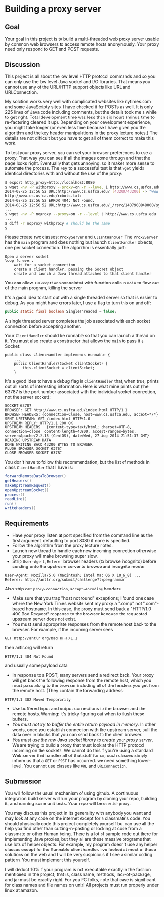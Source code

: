 Building a proxy server
=======

## Goal

Your goal in this project is to build a multi-threaded web proxy server usable by common web browsers to access remote hosts anonymously.  Your proxy need only respond to GET and POST requests.  

## Discussion

This project is all about the low level HTTP protocol commands and so you can only use the low level Java socket and I/O libraries. That means you cannot use any of the URL/HTTP support objects like URL and URLConnection.

My solution works very well with complicated websites like nytimes.com and some JavaScripty sites. I have checked it for POSTs as well. It is only 225 lines of Java code including comments, but the details took me a while to get right. Total development time was less than six hours (minus time to re-factoring cleaned it up). Depending on your development experience, you might take longer (or even less time because I have given you the algorithm and the key header manipulations in the proxy lecture notes.)  The details are not difficult but you have to get all of them correct to make this work.

To test your proxy server, you can set your browser preferences to use a proxy. That way you can see if all the images come through and that the page looks right. Eventually that gets annoying, so it makes more sense to automate the process. The key to a successful test is that ``wget`` yields identical directories with and without the use of the proxy:

```bash
$ export http_proxy=http://localhost:8080
$ wget -nv -P withproxy --proxy=on -r --level 1 http://www.cs.usfca.edu
2014-08-25 12:56:52 URL:http://www.cs.usfca.edu/ [43200/43200] -> "www.cs.usfca.edu/index.html" [1]
http://www.cs.usfca.edu/robots.txt:
2014-08-25 12:56:52 ERROR 404: Not Found.
2014-08-25 12:56:52 URL:http://www.cs.usfca.edu/_/rsrc/1407908848000/system/app/css/overlay.css [4099/4099] -> "www.cs.usfca.edu/_/rsrc/1407908848000/system/app/css/overlay.css" [1]
...
$ wget -nv -P noproxy --proxy=on -r --level 1 http://www.cs.usfca.edu
...
$ diff -r noproxy withproxy # should be the same
$
```

Please create two classes: `ProxyServer` and `ClientHandler`. The `ProxyServer` has the `main` program and does nothing but launch `ClientHandler` objects, one per socket connection. The algorithm is essentially just:

```
Open a server socket
loop forever:
    wait for a socket connection
	create a client handler, passing the Socket object
	create and launch a Java thread attached to that client handler
```

You can allow `IOException`s associated with function calls in `main` to flow out of the main program, killing the server.

It's a good idea to start out with a single threaded server so that is easier to debug. As you might have errors later, I use a flag to turn this on and off:

```java
public static final boolean SingleThreaded = false;
```

A single threaded server completes the job associated with each socket connection before accepting another.

Your `ClientHandler` should be runnable so that you can launch a thread on it. You must also create a constructor that allows the `main` to pass it a Socket:

```
public class ClientHandler implements Runnable {
	...
	public ClientHandler(Socket clientSocket) {
		this.clientSocket = clientSocket;
	}
```

It's a good idea to have a debug flag in `ClientHandler` that, when true, prints out all sorts of interesting information. Here is what mine prints out (the 63787 is the port number associated with the individual socket connection, not the server socket):

```
SOCKET 63787
BROWSER: GET http://www.cs.usfca.edu/index.html HTTP/1.1
BROWSER HEADERS: {connection=Close, host=www.cs.usfca.edu, accept=*/*}
SENT UPSTREAM: GET /index.html HTTP/1.0
UPSTREAM REPLY: HTTP/1.1 200 OK
UPSTREAM HEADERS:  {content-type=text/html; charset=UTF-8, connection=close, content-length=43200, accept-ranges=bytes, server=Apache/2.2.15 (CentOS), date=Wed, 27 Aug 2014 21:51:37 GMT}
READING UPSTREAM DATA
DONE WRITING BACK 43200 BYTES TO BROWSER
FLUSH BROWSER SOCKET 63787
CLOSE BROWSER SOCKET 63787
```

You don't have to follow this recommendation, but the list of methods in class `ClientHandler` that I have is:

```java
forwardRemoteDataToBrowser()
getHeaders()
makeUpstreamRequest()
openUpstreamSocket()
process()
readLine()
run()
writeHeaders()
```

## Requirements

* Have your proxy listen at port specified from the command line as the first argument, defaulting to port 8080 if none is specified.
* Follow the algorithm from the proxy lecture notes.
* Launch new thread to handle each new incoming connection otherwise your proxy will make browsing super slow.
* Strip ``User-Agent,Referer`` browser headers (to browse incognito) before sending onto the upstream server to browse and incognito mode:
```
User-Agent: Mozilla/5.0 (Macintosh; Intel Mac OS X 10_6_8) ...
Referer: http://antlr.org/submit/challenge?type=grammar
```
Also strip out `proxy-connection,accept-encoding` headers.
* Make sure that you trap "host not found" exceptions; I found one case where the New York Times website sent my proxy a ".comp" not ".com"-based hostname.  In this case, the proxy must send back a "HTTP/1.0 400 Bad Request" response to the browser because the requested upstream server does not exist.
* You must send appropriate responses from the remote host back to the browser. For example, if the incoming server sees
```
GET http://antlr.org/bad HTTP/1.1
```
then antlr.org will return
```
HTTP/1.1 404 Not Found
```
and usually some payload data
* In response to a POST, many servers send a redirect back. Your proxy will get back the following response from the remote host, which you must pass along to the browser including all of the headers you get from the remote host. (They contain the forwarding address)
```
HTTP/1.1 302 Moved Temporarily
```
* Use buffered input and output connections to the browser and the remote hosts.  Warning: It's tricky figuring out when to flush these buffers.
* *You must not try to buffer the entire return payload in memory*. In other words, once you establish connection with the upstream server, pull the data over in blocks that you can send back to the client browser.
* *You must use the raw Java socket library to create your proxy server*. We are trying to build a proxy that must look at the HTTP protocol incoming on the sockets. We cannot do this if you're using a standard Web server that handles all of that stuff for us; such classes simply inform us that a ``GET`` or ``POST`` has occurred. we need something lower-level. You cannot use classes like ``URL`` and ``URLConnection``.

## Submission

You will follow the usual mechanism of using github. A continuous integration build server will run your program by cloning your repo, building it, and running some unit tests.  Your repo will be ``userid-proxy``.

You may discuss this project in its generality with anybody you want and may look at any code on the internet except for a classmate's code. You should physically code this project completely yourself but can use all the help you find other than cutting-n-pasting or looking at code from a classmate or other Human being. There is a lot of sample code out there for implementing Java proxies, but they all are these massive programs that use lots of helper objects. For example, my program doesn't use any helper classes except for the Runnable client handler.  I've looked at most of these solutions on the web and I will be very suspicious if I see a similar coding pattern. You must implement this yourself.

I will deduct 10% if your program is not executable exactly in the fashion mentioned in the project; that is, class name, methods, lack-of-package, and jar must be exactly right. For you PC folks, note that case is significant for class names and file names on unix! All projects must run properly under linux at amazon.
